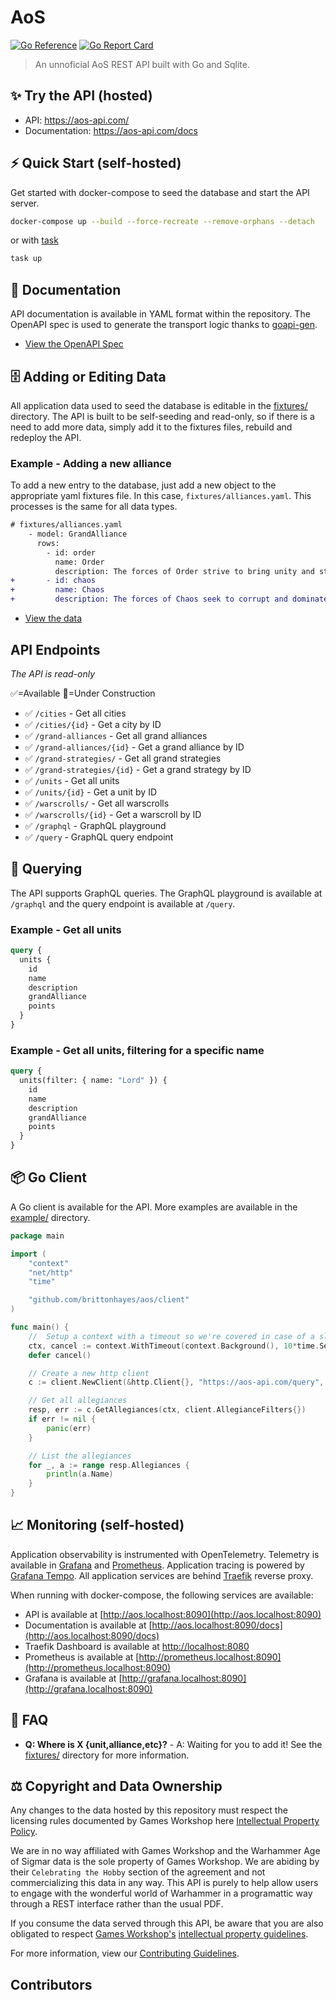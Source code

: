 # AoS 

[![Go Reference](https://pkg.go.dev/badge/github.com/brittonhayes/aos.svg)](https://pkg.go.dev/github.com/brittonhayes/aos)
[![Go Report Card](https://goreportcard.com/badge/github.com/brittonhayes/aos)](https://goreportcard.com/report/github.com/brittonhayes/aos)

> An unnoficial AoS REST API built with Go and Sqlite.

## ✨ Try the API (hosted)

- API: https://aos-api.com/
- Documentation: https://aos-api.com/docs

## ⚡ Quick Start (self-hosted)

Get started with docker-compose to seed the database and start the API server.

```sh
docker-compose up --build --force-recreate --remove-orphans --detach
```

or with [task](https://taskfile.dev/)

```sh
task up
```

## 📖 Documentation

API documentation is available in YAML format within the repository. The OpenAPI spec is used to generate the transport logic thanks to [goapi-gen](https://github.com/discord-gophers/goapi-gen).

- [View the OpenAPI Spec](https://github.com/brittonhayes/aos/blob/main/api/openapi.yaml)

## 🗄️ Adding or Editing Data

All application data used to seed the database is editable in the [fixtures/](https://github.com/brittonhayes/aos/blob/main/fixtures/) directory. The API is built to be self-seeding and read-only, so if there is a need to add more data, simply add it to the fixtures files, rebuild and redeploy the API.

### Example - Adding a new alliance

To add a new entry to the database, just add a new object to the appropriate yaml fixtures file. In this case, `fixtures/alliances.yaml`. This processes is the same for all data types.

```diff
# fixtures/alliances.yaml
    - model: GrandAlliance
      rows:
        - id: order
          name: Order
          description: The forces of Order strive to bring unity and stability to the Mortal Realms. Composed of various factions, they fight against the forces of Chaos.
+       - id: chaos
+         name: Chaos
+         description: The forces of Chaos seek to corrupt and dominate the Mortal Realms. Made up of daemons, monsters, and twisted beings, they spread destruction wherever theygo.
```

- [View the data](https://github.com/brittonhayes/aos/blob/main/fixtures/fixtures.yaml)

## API Endpoints

*The API is read-only*

✅=Available
🚧=Under Construction

- ✅ `/cities` - Get all cities
- ✅ `/cities/{id}` - Get a city by ID
- ✅ `/grand-alliances` - Get all grand alliances
- ✅ `/grand-alliances/{id}` - Get a grand alliance by ID
- ✅ `/grand-strategies/` - Get all grand strategies
- ✅ `/grand-strategies/{id}` - Get a grand strategy by ID
- ✅ `/units` - Get all units
- ✅ `/units/{id}` - Get a unit by ID
- ✅ `/warscrolls/` - Get all warscrolls
- ✅ `/warscrolls/{id}` - Get a warscroll by ID
- ✅ `/graphql` - GraphQL playground
- ✅ `/query` - GraphQL query endpoint


## 🔎 Querying

The API supports GraphQL queries. The GraphQL playground is available at `/graphql` and the query endpoint is available at `/query`.

### Example - Get all units

```graphql
query {
  units {
    id
    name
    description
    grandAlliance
    points
  }
}
```

### Example - Get all units, filtering for a specific name

```graphql
query {
  units(filter: { name: "Lord" }) {
    id
    name
    description
    grandAlliance
    points
  }
}
```


## 📦 Go Client

A Go client is available for the API. More examples are available in the [example/](https://github.com/brittonhayes/aos/tree/main/example) directory.

```go
package main

import (
	"context"
	"net/http"
	"time"

	"github.com/brittonhayes/aos/client"
)

func main() {
	//	Setup a context with a timeout so we're covered in case of a slow response
	ctx, cancel := context.WithTimeout(context.Background(), 10*time.Second)
	defer cancel()

	// Create a new http client
	c := client.NewClient(&http.Client{}, "https://aos-api.com/query", nil)

	// Get all allegiances
	resp, err := c.GetAllegiances(ctx, client.AllegianceFilters{})
	if err != nil {
		panic(err)
	}

	// List the allegiances
	for _, a := range resp.Allegiances {
		println(a.Name)
	}
}
```

## 📈 Monitoring (self-hosted)

Application observability is instrumented with OpenTelemetry. Telemetry is available in [Grafana](https://grafana.com/grafana/) and [Prometheus](https://prometheus.io/). Application tracing is powered by [Grafana Tempo](https://grafana.com/oss/tempo/). All application services are behind [Traefik](https://doc.traefik.io/traefik/) reverse proxy.

When running with docker-compose, the following services are available:

- API is available at [http://aos.localhost:8090](http://aos.localhost:8090)
- Documentation is available at [http://aos.localhost:8090/docs](http://aos.localhost:8090/docs)
- Traefik Dashboard is available at [http://localhost:8080](http://localhost:8080)
- Prometheus is available at [http://prometheus.localhost:8090](http://prometheus.localhost:8090)
- Grafana is available at [http://grafana.localhost:8090](http://grafana.localhost:8090)

## 🙋 FAQ

- **Q: Where is X {unit,alliance,etc}?** - A: Waiting for you to add it! See the [fixtures/](https://github.com/brittonhayes/aos/blob/main/fixtures/) directory for more information.

## ⚖️ Copyright and Data Ownership

Any changes to the data hosted by this repository must respect the licensing rules documented by Games Workshop
here [Intellectual Property Policy](https://www.games-workshop.com/en-US/Intellectual-Property-Policy).

We are in no way affiliated with Games Workshop and the Warhammer Age of Sigmar data is the sole property of Games
Workshop. We are abiding by their `Celebrating the Hobby` section of the agreement and not commercializing this data in
any way. This API is purely to help allow users to engage with the wonderful world of Warhammer in a programattic way
through a REST interface rather than the usual PDF.

If you consume the data served through this API, be aware that you are also obligated to respect
[Games Workshop's](https://www.games-workshop.com) [intellectual property guidelines](https://www.games-workshop.com/en-US/Intellectual-Property-Guidelines).

For more information, view our [Contributing Guidelines](https://github.com/brittonhayes/aos/blob/main/CONTRIBUTING.md).

## Contributors

<!-- ALL-CONTRIBUTORS-LIST:START - Do not remove or modify this section -->
<!-- prettier-ignore-start -->
<!-- markdownlint-disable -->

<!-- markdownlint-restore -->
<!-- prettier-ignore-end -->

<!-- ALL-CONTRIBUTORS-LIST:END -->
